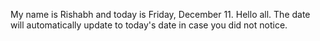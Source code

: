 My name is Rishabh and today is Friday, December 11. Hello all. The date will automatically update to today's date in case you did not notice.
